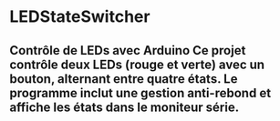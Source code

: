 # LEDStateSwitcher
## Contrôle de LEDs avec Arduino  Ce projet contrôle deux LEDs (rouge et verte) avec un bouton, alternant entre quatre états. Le programme inclut une gestion anti-rebond et affiche les états dans le moniteur série.
